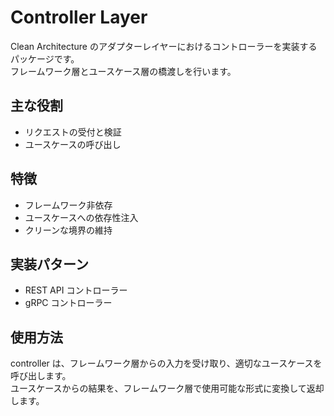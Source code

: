 # Controller Layer

Clean Architecture のアダプターレイヤーにおけるコントローラーを実装するパッケージです。  
フレームワーク層とユースケース層の橋渡しを行います。

## 主な役割

- リクエストの受付と検証
- ユースケースの呼び出し

## 特徴

- フレームワーク非依存
- ユースケースへの依存性注入
- クリーンな境界の維持

## 実装パターン

- REST API コントローラー
- gRPC コントローラー

## 使用方法

controller は、フレームワーク層からの入力を受け取り、適切なユースケースを呼び出します。  
ユースケースからの結果を、フレームワーク層で使用可能な形式に変換して返却します。
